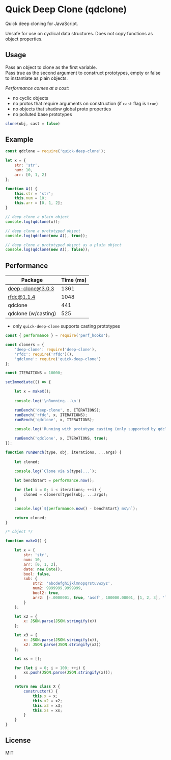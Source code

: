 # Quick Deep Clone (qdclone)

Quick deep cloning for JavaScript.  

Unsafe for use on cyclical data structures. Does not copy functions as object properties.

## Usage

Pass an object to clone as the first variable.  
Pass true as the second argument to construct prototypes, empty or false to instantiate as plain objects.

*Performance comes at a cost:*
- no cyclic objects
- no protos that require arguments on construction (if `cast` flag is `true`)
- no objects that shadow global proto properties
- no polluted base prototypes

```js
clone(obj, cast = false)
```

## Example

```js
const qdclone = require('quick-deep-clone');

let x = {
	str: 'str',
	num: 10,
	arr: [0, 1, 2]
};

function A() {
	this.str = 'str';
	this.num = 10;
	this.arr = [0, 1, 2];
}

// deep clone a plain object
console.log(qdclone(x));

// deep clone a prototyped object
console.log(qdclone(new A(), true));

// deep clone a prototyped object as a plain object
console.log(qdclone(new A(), false));
```

## Performance

Package | Time (ms)
-|-
deep-clone@3.0.3 | 1361
rfdc@1.1.4 | 1048
qdclone | 441
qdclone (w/casting) | 525

* only `quick-deep-clone` supports casting prototypes

```js
const { performance } = require('perf_hooks');

const cloners = {
	'deep-clone': require('deep-clone'),
	'rfdc': require('rfdc')(),
	'qdclone': require('quick-deep-clone')
};

const ITERATIONS = 10000;

setImmediate(() => {

	let x = makeX();
	
	console.log('\nRunning...\n')

	runBench('deep-clone', x, ITERATIONS);
	runBench('rfdc', x, ITERATIONS);
	runBench('qdclone', x, ITERATIONS);
	
	console.log('Running with prototype casting (only supported by qdclone)...\n');

	runBench('qdclone', x, ITERATIONS, true);
});

function runBench(type, obj, iterations, ...args) {
	
	let cloned;

	console.log(`Clone via ${type}...`);
	
	let benchStart = performance.now();

	for (let i = 0; i < iterations; ++i) {
		cloned = cloners[type](obj, ...args);
	}

	console.log(`${performance.now() - benchStart} ms\n`);

	return cloned;
}

/* object */

function makeX() {

	let x = {
		str: 'str',
		num: 10,
		arr: [0, 1, 2],
		date: new Date(),
		bool: false,
		sub: {
			str2: 'abcdefghijklmnopqrstuvwxyz',
			num2: 9999999.9999999,
			bool2: true,
			arr2: [-.0000001, true, 'asdf', 100000.00001, [1, 2, 3], 'loooooooooooong']
		}
	};

	let x2 = {
		x: JSON.parse(JSON.stringify(x))
	};

	let x3 = {
		x: JSON.parse(JSON.stringify(x)),
		x2: JSON.parse(JSON.stringify(x2))
	};

	let xs = [];

	for (let i = 0; i < 100; ++i) {
		xs.push(JSON.parse(JSON.stringify(x)));
	}

	return new class X {
		constructor() {
			this.x = x;
			this.x2 = x2;
			this.x3 = x3;
			this.xs = xs;
		}
	}
}
```

## License

MIT